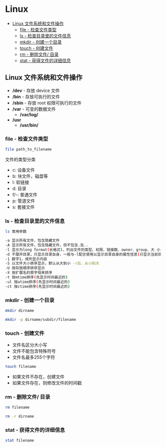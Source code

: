 # Linux
<!-- TOC start -->
- [Linux 文件系统和文件操作](#linux-)
  * [file - 检查文件类型](#file-)
  * [ls - 检查目录里的文件信息](#ls-)
  * [mkdir - 创建一个目录](#mkdir-)
  * [touch - 创建文件](#touch-)
  * [rm - 删除文件/ 目录](#rm-)
  * [stat - 获得文件的详细信息](#stat-)
<!-- TOC end -->
<!-- TOC --><a name="linux-"></a>
## Linux 文件系统和文件操作

- **/dev** - 存放 device 文件
- **/bin** - 存放可执行的文件
- **/sbin** - 存放 root 权限可执行的文件
- **/var** - 可变的数据文件
  - **/var/log/**
- **/usr**
  - **/usr/bin/**

<!-- TOC --><a name="file-"></a>
### file - 检查文件类型

```bash
file path_to_filename
```

文件的类型分类

- c: 设备文件
- b: 块文件，磁盘等
- l: 软链接
- d: 目录
- f/-: 普通文件
- p: 管道文件
- s: 套接文件

<!-- TOC --><a name="ls-"></a>
### ls - 检查目录里的文件信息

```bash
ls 常用参数

-a 显示所有文件，包含隐藏文件
-A 显示所有文件，包含隐藏文件，但不包含.及..
-l 显示为long format(长格式)，列出文件的类型、权限、链接数、owner、group、大 小，时间，名字
-d 不展开目录，只显示目录自身，一般与-l配合使用以显示目录自身的属性信息(只显示当前目录的内容)
-1 数字1，成列显示内容
-S 以文件大小排序显示，默认从大到小 -r后，从小到大
-U 按存放顺序排序显示
-X 按扩展名的首字母来排序
-t 按mtime排序(先显示时间最近的)
-ul 按atime排序(先显示时间最近的)
-ct 按ctime排序(先显示时间最近的)
```

<!-- TOC --><a name="mkdir-"></a>
### mkdir - 创建一个目录

```bash
mkdir dirname
```

```bash
mkdir -p dirname/subdir/filename
```

<!-- TOC --><a name="touch-"></a>
### touch - 创建文件

- 文件名区分大小写
- 文件不能包含特殊符号
- 文件名最多255个字符

```bash
touch filename
```

- 如果文件不存在，创建文件
- 如果文件存在，则修改文件的时间戳

<!-- TOC --><a name="rm-"></a>
### rm - 删除文件/ 目录

```bash
rm filename
```

```bash
rm -r dirname
```

<!-- TOC --><a name="stat-"></a>
### stat - 获得文件的详细信息

```bash
stat filename
```
